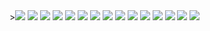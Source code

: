 <div>><img src="resim/1.png" /> 
<img src="resim/2.png" /> 
<img src="resim/3.png" /> 
<img src="resim/4.png" />
<img src="resim/5.png" />
<img src="resim/6.png" />
<img src="resim/7.png" />
<img src="resim/8.png" />
<img src="resim/9.png" />
<img src="resim/10.png" />
<img src="resim/11.png" />
<img src="resim/12.png" />
<img src="resim/13.png" />
<img src="resim/14.png" />
<img src="resim/15.png" />
  <div/
